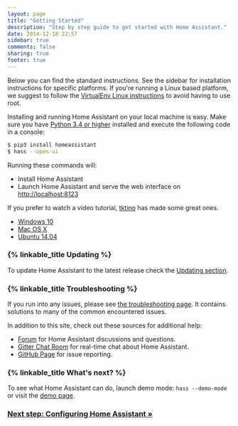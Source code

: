 ```yaml
---
layout: page
title: "Getting Started"
description: "Step by step guide to get started with Home Assistant."
date: 2014-12-18 22:57
sidebar: true
comments: false
sharing: true
footer: true
---
```


Below you can find the standard instructions. See the sidebar for installation instructions for specific platforms. If you're running a Linux based platform, we suggest to follow the [VirtualEnv Linux instructions] to avoid having to use root.

[Virtualenv Linux instructions]: /getting-started/installation-virtualenv/

Installing and running Home Assistant on your local machine is easy. Make sure you have [Python 3.4 or higher](https://www.python.org/downloads/) installed and execute the following code in a console:

```bash
$ pip3 install homeassistant
$ hass --open-ui
```

Running these commands will:

 - Install Home Assistant
 - Launch Home Assistant and serve the web interface on [http://localhost:8123](http://localhost:8123)

If you prefer to watch a video tutorial, [tktino](https://github.com/tktino) has made some great ones.

 - [Windows 10](https://www.youtube.com/watch?v=X27eVvuqwnY)
 - [Mac OS X](https://www.youtube.com/watch?v=hej6ipN86ls)
 - [Ubuntu 14.04](https://www.youtube.com/watch?v=SXaAG1lGNH0)

### {% linkable_title Updating %}

To update Home Assistant to the latest release check the [Updating section](/getting-started/updating/).

### {% linkable_title Troubleshooting %}

If you run into any issues, please see [the troubleshooting page](/getting-started/troubleshooting/). It contains solutions to many of the common encountered issues.

In addition to this site, check out these sources for additional help:

 - [Forum](https://community.home-assistant.io) for Home Assistant discussions and questions.
 - [Gitter Chat Room](https://gitter.im/home-assistant/home-assistant) for real-time chat about Home Assistant.
 - [GitHub Page](https://github.com/home-assistant/home-assistant/issues) for issue reporting.

### {% linkable_title What's next? %}

To see what Home Assistant can do, launch demo mode: `hass --demo-mode` or visit the [demo page](/demo).

### [Next step: Configuring Home Assistant &raquo;](/getting-started/configuration/)
